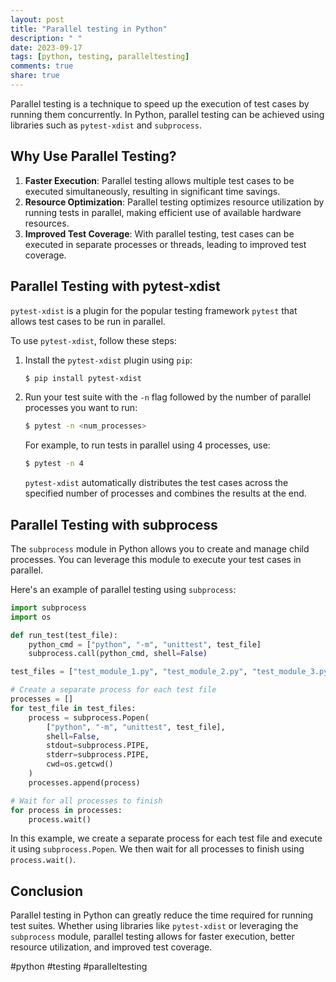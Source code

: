 ```yaml
---
layout: post
title: "Parallel testing in Python"
description: " "
date: 2023-09-17
tags: [python, testing, paralleltesting]
comments: true
share: true
---
```


Parallel testing is a technique to speed up the execution of test cases by running them concurrently. In Python, parallel testing can be achieved using libraries such as `pytest-xdist` and `subprocess`.

## Why Use Parallel Testing?

1. **Faster Execution**: Parallel testing allows multiple test cases to be executed simultaneously, resulting in significant time savings.
2. **Resource Optimization**: Parallel testing optimizes resource utilization by running tests in parallel, making efficient use of available hardware resources.
3. **Improved Test Coverage**: With parallel testing, test cases can be executed in separate processes or threads, leading to improved test coverage.

## Parallel Testing with pytest-xdist

`pytest-xdist` is a plugin for the popular testing framework `pytest` that allows test cases to be run in parallel.

To use `pytest-xdist`, follow these steps:

1. Install the `pytest-xdist` plugin using `pip`:
   
   ```bash
   $ pip install pytest-xdist
   ```
   
2. Run your test suite with the `-n` flag followed by the number of parallel processes you want to run:

   ```bash
   $ pytest -n <num_processes>
   ```

   For example, to run tests in parallel using 4 processes, use:

   ```bash
   $ pytest -n 4
   ```

   `pytest-xdist` automatically distributes the test cases across the specified number of processes and combines the results at the end.

## Parallel Testing with subprocess

The `subprocess` module in Python allows you to create and manage child processes. You can leverage this module to execute your test cases in parallel.

Here's an example of parallel testing using `subprocess`:

```python
import subprocess
import os

def run_test(test_file):
    python_cmd = ["python", "-m", "unittest", test_file]
    subprocess.call(python_cmd, shell=False)

test_files = ["test_module_1.py", "test_module_2.py", "test_module_3.py"]

# Create a separate process for each test file
processes = []
for test_file in test_files:
    process = subprocess.Popen(
        ["python", "-m", "unittest", test_file],
        shell=False,
        stdout=subprocess.PIPE,
        stderr=subprocess.PIPE,
        cwd=os.getcwd()
    )
    processes.append(process)

# Wait for all processes to finish
for process in processes:
    process.wait()
```

In this example, we create a separate process for each test file and execute it using `subprocess.Popen`. We then wait for all processes to finish using `process.wait()`.

## Conclusion

Parallel testing in Python can greatly reduce the time required for running test suites. Whether using libraries like `pytest-xdist` or leveraging the `subprocess` module, parallel testing allows for faster execution, better resource utilization, and improved test coverage.

#python #testing #paralleltesting